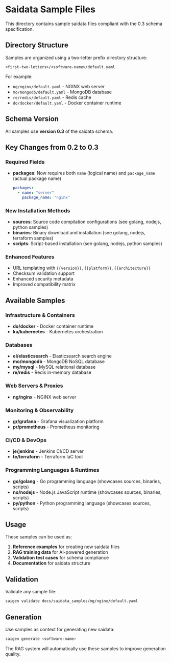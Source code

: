 # Saidata Sample Files

This directory contains sample saidata files compliant with the 0.3 schema specification.

## Directory Structure

Samples are organized using a two-letter prefix directory structure:

```
<first-two-letters>/<software-name>/default.yaml
```

For example:
- `ng/nginx/default.yaml` - NGINX web server
- `mo/mongodb/default.yaml` - MongoDB database
- `re/redis/default.yaml` - Redis cache
- `do/docker/default.yaml` - Docker container runtime

## Schema Version

All samples use **version 0.3** of the saidata schema.

## Key Changes from 0.2 to 0.3

### Required Fields
- **packages**: Now requires both `name` (logical name) and `package_name` (actual package name)
  ```yaml
  packages:
    - name: "server"
      package_name: "nginx"
  ```

### New Installation Methods
- **sources**: Source code compilation configurations (see golang, nodejs, python samples)
- **binaries**: Binary download and installation (see golang, nodejs, terraform samples)
- **scripts**: Script-based installation (see golang, nodejs, python samples)

### Enhanced Features
- URL templating with `{{version}}`, `{{platform}}`, `{{architecture}}`
- Checksum validation support
- Enhanced security metadata
- Improved compatibility matrix

## Available Samples

### Infrastructure & Containers
- **do/docker** - Docker container runtime
- **ku/kubernetes** - Kubernetes orchestration

### Databases
- **el/elasticsearch** - Elasticsearch search engine
- **mo/mongodb** - MongoDB NoSQL database
- **my/mysql** - MySQL relational database
- **re/redis** - Redis in-memory database

### Web Servers & Proxies
- **ng/nginx** - NGINX web server

### Monitoring & Observability
- **gr/grafana** - Grafana visualization platform
- **pr/prometheus** - Prometheus monitoring

### CI/CD & DevOps
- **je/jenkins** - Jenkins CI/CD server
- **te/terraform** - Terraform IaC tool

### Programming Languages & Runtimes
- **go/golang** - Go programming language (showcases sources, binaries, scripts)
- **no/nodejs** - Node.js JavaScript runtime (showcases sources, binaries, scripts)
- **py/python** - Python programming language (showcases sources, scripts)

## Usage

These samples can be used as:
1. **Reference examples** for creating new saidata files
2. **RAG training data** for AI-powered generation
3. **Validation test cases** for schema compliance
4. **Documentation** for saidata structure

## Validation

Validate any sample file:
```bash
saigen validate docs/saidata_samples/ng/nginx/default.yaml
```

## Generation

Use samples as context for generating new saidata:
```bash
saigen generate <software-name>
```

The RAG system will automatically use these samples to improve generation quality.
